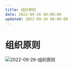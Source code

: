 ```yaml
---
title: 组织原则
date: 2022-09-26 00:00:00
updated: 2022-09-26 00:00:00
---
```


# 组织原则

![2022-09-26-组织原则](assets/2022-09-26-组织原则.jpeg)

